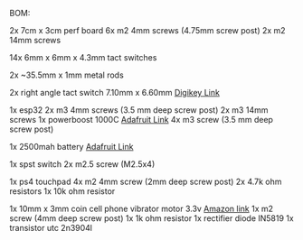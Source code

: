BOM:

2x 7cm x 3cm perf board
    6x m2 4mm screws (4.75mm screw post) 
    2x m2 14mm screws

14x 6mm x 6mm x 4.3mm tact switches

2x ~35.5mm x 1mm metal rods

2x right angle tact switch 7.10mm x 6.60mm [Digikey Link](https://www.digikey.com/en/products/detail/e-switch/TL3336AF160Q/14123602)

1x esp32
    2x m3 4mm screws (3.5 mm deep screw post) 
    2x m3 14mm screws
1x powerboost 1000C [Adafruit Link](https://www.adafruit.com/product/2465)
    4x m3 screw (3.5 mm deep screw post)

1x 2500mah battery [Adafruit Link](https://www.adafruit.com/product/328)

1x spst switch
    2x m2.5 screw (M2.5x4)

1x ps4 touchpad
    4x m2 4mm screw (2mm deep screw post)
2x 4.7k ohm resistors
1x 10k ohm resistor

1x 10mm x 3mm coin cell phone vibrator motor 3.3v [Amazon link](https://www.amazon.com/dp/B07L5V5GYG?ref=ppx_yo2ov_dt_b_fed_asin_title)
    1x m2 screw (4mm deep screw post)
    1x 1k ohm resistor
    1x rectifier diode IN5819
    1x transistor utc 2n3904l